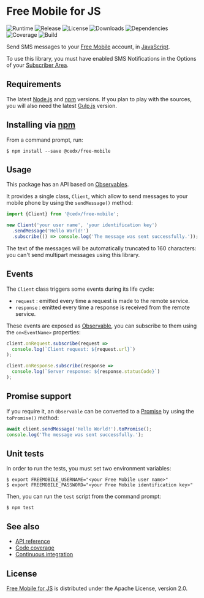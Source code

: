 # Free Mobile for JS
![Runtime](https://img.shields.io/badge/node-%3E%3D8.0-brightgreen.svg) ![Release](https://img.shields.io/npm/v/@cedx/free-mobile.svg) ![License](https://img.shields.io/npm/l/@cedx/free-mobile.svg) ![Downloads](https://img.shields.io/npm/dt/@cedx/free-mobile.svg) ![Dependencies](https://david-dm.org/cedx/free-mobile.js.svg) ![Coverage](https://coveralls.io/repos/github/cedx/free-mobile.js/badge.svg) ![Build](https://travis-ci.org/cedx/free-mobile.js.svg)

Send SMS messages to your [Free Mobile](http://mobile.free.fr) account, in [JavaScript](https://developer.mozilla.org/en-US/docs/Web/JavaScript).

To use this library, you must have enabled SMS Notifications in the Options of your [Subscriber Area](https://mobile.free.fr/moncompte).

## Requirements
The latest [Node.js](https://nodejs.org) and [npm](https://www.npmjs.com) versions.
If you plan to play with the sources, you will also need the latest [Gulp.js](http://gulpjs.com) version.

## Installing via [npm](https://www.npmjs.com)
From a command prompt, run:

```shell
$ npm install --save @cedx/free-mobile
```

## Usage
This package has an API based on [Observables](http://reactivex.io/intro.html).

It provides a single class, `Client`, which allow to send messages to your mobile phone by using the `sendMessage()` method:

```javascript
import {Client} from '@cedx/free-mobile';

new Client('your user name', 'your identification key')
  .sendMessage('Hello World!')
  .subscribe(() => console.log('The message was sent successfully.'));
```

The text of the messages will be automatically truncated to 160 characters: you can't send multipart messages using this library.

## Events
The `Client` class triggers some events during its life cycle:

- `request` : emitted every time a request is made to the remote service.
- `response` : emitted every time a response is received from the remote service.

These events are exposed as [Observable](http://reactivex.io/intro.html), you can subscribe to them using the `on<EventName>` properties:

```javascript
client.onRequest.subscribe(request =>
  console.log(`Client request: ${request.url}`)
);

client.onResponse.subscribe(response =>
  console.log(`Server response: ${response.statusCode}`)
);
```

## Promise support
If you require it, an `Observable` can be converted to a [Promise](https://developer.mozilla.org/en-US/docs/Web/JavaScript/Reference/Global_Objects/Promise) by using the `toPromise()` method:

```javascript
await client.sendMessage('Hello World!').toPromise();
console.log('The message was sent successfully.');
```

## Unit tests
In order to run the tests, you must set two environment variables:

```shell
$ export FREEMOBILE_USERNAME="<your Free Mobile user name>"
$ export FREEMOBILE_PASSWORD="<your Free Mobile identification key>"
```

Then, you can run the `test` script from the command prompt:

```shell
$ npm test
```

## See also
- [API reference](https://cedx.github.io/free-mobile.js)
- [Code coverage](https://coveralls.io/github/cedx/free-mobile.js)
- [Continuous integration](https://travis-ci.org/cedx/free-mobile.js)

## License
[Free Mobile for JS](https://github.com/cedx/free-mobile.js) is distributed under the Apache License, version 2.0.
